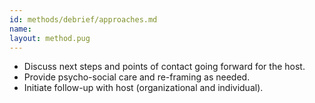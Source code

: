 ```yaml
---
id: methods/debrief/approaches.md
name: 
layout: method.pug
---
```


  * Discuss next steps and points of contact going forward for the host.
  * Provide psycho-social care and re-framing as needed.
  * Initiate follow-up with host (organizational and individual).


